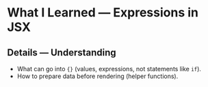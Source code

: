 # What I Learned — Expressions in JSX


## Details — Understanding
- What can go into `{}` (values, expressions, not statements like `if`).
- How to prepare data before rendering (helper functions).